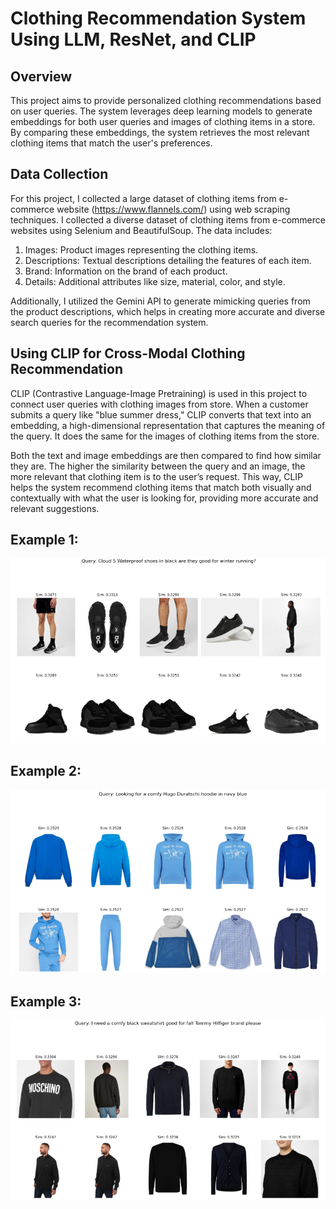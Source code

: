 # Clothing Recommendation System Using LLM, ResNet, and CLIP
## Overview
This project aims to provide personalized clothing recommendations based on user queries. The system leverages deep learning models to generate embeddings for both user queries and images of clothing items in a store. By comparing these embeddings, the system retrieves the most relevant clothing items that match the user's preferences.

## Data Collection
For this project, I collected a large dataset of clothing items from e-commerce website (https://www.flannels.com/) using web scraping techniques. I collected a diverse dataset of clothing items from e-commerce websites using Selenium and BeautifulSoup. The data includes:

1. Images: Product images representing the clothing items.
2. Descriptions: Textual descriptions detailing the features of each item.
3. Brand: Information on the brand of each product.
4. Details: Additional attributes like size, material, color, and style.

Additionally, I utilized the Gemini API to generate mimicking queries from the product descriptions, which helps in creating more accurate and diverse search queries for the recommendation system.

## Using CLIP for Cross-Modal Clothing Recommendation
CLIP (Contrastive Language-Image Pretraining) is used in this project to connect user queries with clothing images from store. When a customer submits a query like "blue summer dress," CLIP converts that text into an embedding, a high-dimensional representation that captures the meaning of the query. It does the same for the images of clothing items from the store.

Both the text and image embeddings are then compared to find how similar they are. The higher the similarity between the query and an image, the more relevant that clothing item is to the user’s request. This way, CLIP helps the system recommend clothing items that match both visually and contextually with what the user is looking for, providing more accurate and relevant suggestions.

## Example 1:
![Clothing Example](boots.png)
## Example 2:
![Clothing Example](hoodies.png)
## Example 3:
![Clothing Example](sweeter.png)

